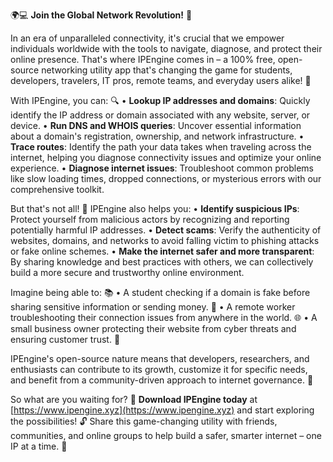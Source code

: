 🌍💻 **Join the Global Network Revolution!** 🚀

In an era of unparalleled connectivity, it's crucial that we empower individuals worldwide with the tools to navigate, diagnose, and protect their online presence. That's where IPEngine comes in – a 100% free, open-source networking utility app that's changing the game for students, developers, travelers, IT pros, remote teams, and everyday users alike! 🤩

With IPEngine, you can: 🔍
• **Lookup IP addresses and domains**: Quickly identify the IP address or domain associated with any website, server, or device.
• **Run DNS and WHOIS queries**: Uncover essential information about a domain's registration, ownership, and network infrastructure.
• **Trace routes**: Identify the path your data takes when traveling across the internet, helping you diagnose connectivity issues and optimize your online experience.
• **Diagnose internet issues**: Troubleshoot common problems like slow loading times, dropped connections, or mysterious errors with our comprehensive toolkit.

But that's not all! 🤔 IPEngine also helps you:
• **Identify suspicious IPs**: Protect yourself from malicious actors by recognizing and reporting potentially harmful IP addresses.
• **Detect scams**: Verify the authenticity of websites, domains, and networks to avoid falling victim to phishing attacks or fake online schemes.
• **Make the internet safer and more transparent**: By sharing knowledge and best practices with others, we can collectively build a more secure and trustworthy online environment.

Imagine being able to: 📚
• A student checking if a domain is fake before sharing sensitive information or sending money. 🤝
• A remote worker troubleshooting their connection issues from anywhere in the world. 🌐
• A small business owner protecting their website from cyber threats and ensuring customer trust. 💼

IPEngine's open-source nature means that developers, researchers, and enthusiasts can contribute to its growth, customize it for specific needs, and benefit from a community-driven approach to internet governance. 🎯

So what are you waiting for? 🚀 **Download IPEngine today** at [https://www.ipengine.xyz](https://www.ipengine.xyz) and start exploring the possibilities! 🔓
Share this game-changing utility with friends, communities, and online groups to help build a safer, smarter internet – one IP at a time. 💪